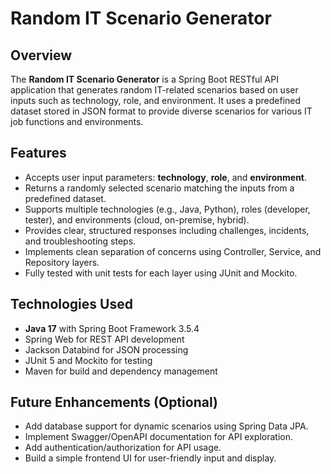 
# Random IT Scenario Generator

## Overview
The **Random IT Scenario Generator** is a Spring Boot RESTful API application that generates random IT-related scenarios based on user inputs such as technology, role, and environment. It uses a predefined dataset stored in JSON format to provide diverse scenarios for various IT job functions and environments.


## Features
- Accepts user input parameters: **technology**, **role**, and **environment**.
- Returns a randomly selected scenario matching the inputs from a predefined dataset.
- Supports multiple technologies (e.g., Java, Python), roles (developer, tester), and environments (cloud, on-premise, hybrid).
- Provides clear, structured responses including challenges, incidents, and troubleshooting steps.
- Implements clean separation of concerns using Controller, Service, and Repository layers.
- Fully tested with unit tests for each layer using JUnit and Mockito.

## Technologies Used
- **Java 17** with Spring Boot Framework 3.5.4
- Spring Web for REST API development
- Jackson Databind for JSON processing
- JUnit 5 and Mockito for testing
- Maven for build and dependency management


## Future Enhancements (Optional)

- Add database support for dynamic scenarios using Spring Data JPA.
- Implement Swagger/OpenAPI documentation for API exploration.
- Add authentication/authorization for API usage.
- Build a simple frontend UI for user-friendly input and display.
